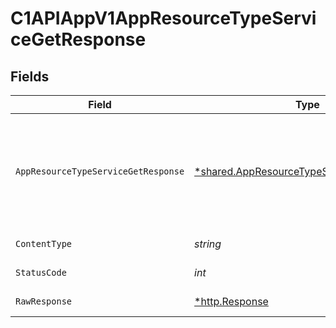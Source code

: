 # C1APIAppV1AppResourceTypeServiceGetResponse


## Fields

| Field                                                                                                                                                                                                                                                                        | Type                                                                                                                                                                                                                                                                         | Required                                                                                                                                                                                                                                                                     | Description                                                                                                                                                                                                                                                                  |
| ---------------------------------------------------------------------------------------------------------------------------------------------------------------------------------------------------------------------------------------------------------------------------- | ---------------------------------------------------------------------------------------------------------------------------------------------------------------------------------------------------------------------------------------------------------------------------- | ---------------------------------------------------------------------------------------------------------------------------------------------------------------------------------------------------------------------------------------------------------------------------- | ---------------------------------------------------------------------------------------------------------------------------------------------------------------------------------------------------------------------------------------------------------------------------- |
| `AppResourceTypeServiceGetResponse`                                                                                                                                                                                                                                          | [*shared.AppResourceTypeServiceGetResponse](../../models/shared/appresourcetypeservicegetresponse.md)                                                                                                                                                                        | :heavy_minus_sign:                                                                                                                                                                                                                                                           | The AppResourceTypeServiceGetResponse contains an expanded array containing the expanded values indicated by the expand mask<br/> in the request and an app resource type view containing the resource type and JSONPATHs indicating which objects are where in the expand mask. |
| `ContentType`                                                                                                                                                                                                                                                                | *string*                                                                                                                                                                                                                                                                     | :heavy_check_mark:                                                                                                                                                                                                                                                           | HTTP response content type for this operation                                                                                                                                                                                                                                |
| `StatusCode`                                                                                                                                                                                                                                                                 | *int*                                                                                                                                                                                                                                                                        | :heavy_check_mark:                                                                                                                                                                                                                                                           | HTTP response status code for this operation                                                                                                                                                                                                                                 |
| `RawResponse`                                                                                                                                                                                                                                                                | [*http.Response](https://pkg.go.dev/net/http#Response)                                                                                                                                                                                                                       | :heavy_minus_sign:                                                                                                                                                                                                                                                           | Raw HTTP response; suitable for custom response parsing                                                                                                                                                                                                                      |